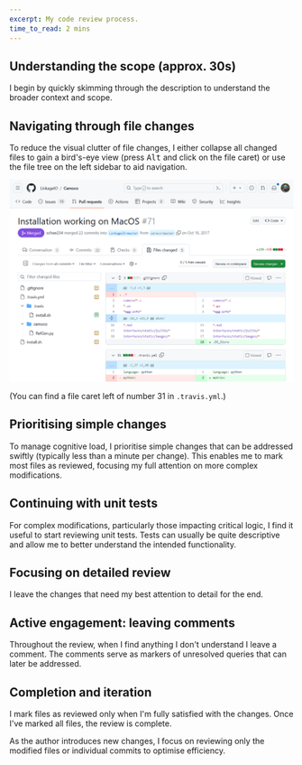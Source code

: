 ```yaml
---
excerpt: My code review process.
time_to_read: 2 mins
---
```


## Understanding the scope (approx. 30s)

I begin by quickly skimming through the description to understand the broader context and scope.

## Navigating through file changes

To reduce the visual clutter of file changes, I either collapse all changed files to gain a bird's-eye view (press <kbd>Alt</kbd> and click on the file caret) or use the file tree on the left sidebar to aid navigation.

![Pull Request example](/assets/images/pull-request.png)

(You can find a file caret left of number 31 in `.travis.yml`.)

## Prioritising simple changes

To manage cognitive load, I prioritise simple changes that can be addressed swiftly (typically less than a minute per change). This enables me to mark most files as reviewed, focusing my full attention on more complex modifications.

## Continuing with unit tests

For complex modifications, particularly those impacting critical logic, I find it useful to start reviewing unit tests. Tests can usually be quite descriptive and allow me to better understand the intended functionality.

## Focusing on detailed review

I leave the changes that need my best attention to detail for the end.

## Active engagement: leaving comments

Throughout the review, when I find anything I don't understand I leave a comment. The comments serve as markers of unresolved queries that can later be addressed.

## Completion and iteration

I mark files as reviewed only when I'm fully satisfied with the changes. Once I've marked all files, the review is complete.

As the author introduces new changes, I focus on reviewing only the modified files or individual commits to optimise efficiency.
